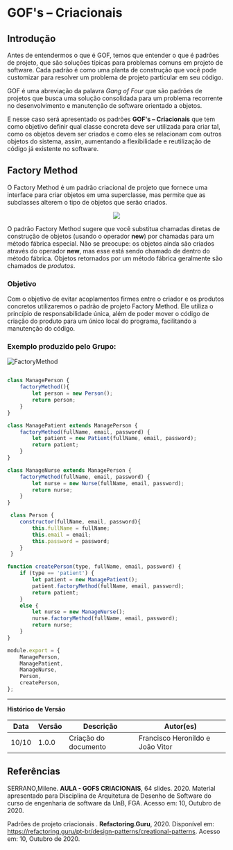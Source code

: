 # GOF's – Criacionais

## Introdução

Antes de entendermos o que é GOF, temos que entender o que é padrões de projeto, que são soluções típicas para problemas comuns em projeto de software. Cada padrão é como uma planta de construção que você pode customizar para resolver um problema de projeto particular em seu código.

GOF é uma abreviação da palavra _Gang of Four_ que são padrões de projetos que busca uma solução consolidada para um problema recorrente no desenvolvimento e manutenção de software orientado a objetos.

E nesse caso será apresentado os padrões **GOF's – Criacionais** que tem como objetivo definir qual classe concreta deve ser utilizada para criar tal, como os objetos devem ser criados e como eles se relacionam com outros objetos do sistema, assim, aumentando a flexibilidade e reutilização de código já existente no software.

## Factory Method

O Factory Method é um padrão criacional de projeto que fornece uma interface para criar objetos em uma superclasse, mas permite que as subclasses alterem o tipo de objetos que serão criados.

<div align="center"><img src="https://upload.wikimedia.org/wikipedia/commons/e/ed/Factory_Method_UML_class_diagram.png"/></div>

O padrão Factory Method sugere que você substitua chamadas diretas de construção de objetos (usando o operador **new**) por chamadas para um método fábrica especial. Não se preocupe: os objetos ainda são criados através do operador **new**, mas esse está sendo chamado de dentro do método fábrica. Objetos retornados por um método fábrica geralmente são chamados de _produtos_.

### Objetivo

Com o objetivo de evitar acoplamentos firmes entre o criador e os produtos concretos utilizaremos o padrão de projeto Factory Method. Ele utiliza o princípio de responsabilidade única, além de poder mover o código de criação do produto para um único local do programa, facilitando a manutenção do código. 

### Exemplo produzido pelo Grupo:

![FactoryMethod](https://imgur.com/SWS9q2J.png)

~~~javascript

class ManagePerson {
    factoryMethod(){
        let person = new Person();
        return person;
    }
}

class ManagePatient extends ManagePerson {
    factoryMethod(fullName, email, password) {
        let patient = new Patient(fullName, email, password);
        return patient;
    }
}

class ManageNurse extends ManagePerson {
    factoryMethod(fullName, email, password) {
        let nurse = new Nurse(fullName, email, password);
        return nurse;
    }
}

 class Person {
    constructor(fullName, email, password){
        this.fullName = fullName;
        this.email = email;
        this.password = password;
    }
 }

function createPerson(type, fullName, email, password) {
    if (type == 'patient') {
        let patient = new ManagePatient(); 
        patient.factoryMethod(fullName, email, password);
        return patient;
    }
    else {
        let nurse = new ManageNurse(); 
        nurse.factoryMethod(fullName, email, password);
        return nurse;
    }
}

module.export = {
    ManagePerson,
    ManagePatient,
    ManageNurse,
    Person,
    createPerson,
};

~~~

---

**Histórico de Versão**

| Data | Versão | Descrição | Autor(es) |
| --- | --- | --- | --- |
| 10/10 | 1.0.0 | Criação do documento | Francisco Heronildo e João Vitor |

## Referências

SERRANO,Milene. **AULA - GOFS CRIACIONAIS**, 64 slides. 2020. Material apresentado para Disciplina de Arquitetura de Desenho de Software do curso de engenharia de software da UnB, FGA. Acesso em: 10, Outubro de 2020.

Padrões de projeto criacionais . **Refactoring.Guru**, 2020. Disponível em: <https://refactoring.guru/pt-br/design-patterns/creational-patterns>. Acesso em: 10, Outubro de 2020.
